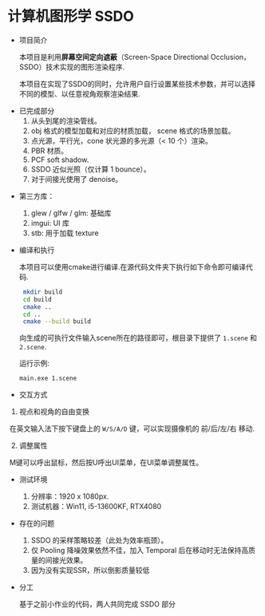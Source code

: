 # 计算机图形学 SSDO

- 项目简介  

  本项目是利用**屏幕空间定向遮蔽**（Screen-Space Directional Occlusion，SSDO）技术实现的图形渲染程序.  

  本项目在实现了SSDO的同时，允许用户自行设置某些技术参数，并可以选择不同的模型、以任意视角观察渲染结果.

* 已完成部分
  1. 从头到尾的渲染管线。
  2. obj 格式的模型加载和对应的材质加载， scene 格式的场景加载。
  3. 点光源，平行光，cone 状光源的多光源（< 10 个）渲染。
  4. PBR 材质。
  5. PCF soft shadow.
  6. SSDO 近似光照（仅计算 1 bounce）。
  7. 对于间接光使用了 denoise。

- 第三方库：

  1. glew / glfw / glm: 基础库
  2. imgui: UI 库
  3. stb: 用于加载 texture

- 编译和执行

  本项目可以使用cmake进行编译.在源代码文件夹下执行如下命令即可编译代码.

   ```bash
    mkdir build 
    cd build
    cmake ..
    cd ..
    cmake --build build
   ```

  向生成的可执行文件输入scene所在的路径即可，根目录下提供了 `1.scene` 和 `2.scene`.

  运行示例:

  ```bash
  main.exe 1.scene
  ```

- 交互方式

1. 视点和视角的自由变换

​	在英文输入法下按下键盘上的 `W/S/A/D` 键，可以实现摄像机的 前/后/左/右 移动.

2. 调整属性

​	M键可以呼出鼠标，然后按U呼出UI菜单，在UI菜单调整属性。

* 测试环境

  1. 分辨率：1920 x 1080px.
  2. 测试机器：Win11, i5-13600KF, RTX4080


* 存在的问题

  1. SSDO 的采样策略较差（此处为效率瓶颈）。
  2. 仅 Pooling 降噪效果依然不佳，加入 Temporal 后在移动时无法保持高质量的间接光效果。
  3. 因为没有实现SSR，所以倒影质量较低

* 分工

  基于之前小作业的代码，两人共同完成 SSDO 部分
